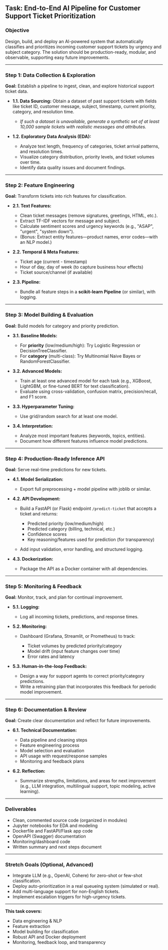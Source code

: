 
## **Task: End-to-End AI Pipeline for Customer Support Ticket Prioritization**

### **Objective**

Design, build, and deploy an AI-powered system that automatically classifies and prioritizes incoming customer support tickets by urgency and subject category. The solution should be production-ready, modular, and observable, supporting easy future improvements.

---

### **Step 1: Data Collection & Exploration**

**Goal:** Establish a pipeline to ingest, clean, and explore historical support ticket data.

* **1.1. Data Sourcing:**
  Obtain a dataset of past support tickets with fields like ticket ID, customer message, subject, timestamp, current priority, category, and resolution time.

  * *If such a dataset is unavailable, generate a synthetic set of at least 10,000 sample tickets with realistic messages and attributes.*

* **1.2. Exploratory Data Analysis (EDA):**

  * Analyze text length, frequency of categories, ticket arrival patterns, and resolution times.
  * Visualize category distribution, priority levels, and ticket volumes over time.
  * Identify data quality issues and document findings.

---

### **Step 2: Feature Engineering**

**Goal:** Transform tickets into rich features for classification.

* **2.1. Text Features:**

  * Clean ticket messages (remove signatures, greetings, HTML, etc.).
  * Extract TF-IDF vectors for message and subject.
  * Calculate sentiment scores and urgency keywords (e.g., "ASAP", "urgent", "system down").
  * (Bonus: Extract entity features—product names, error codes—with an NLP model.)

* **2.2. Temporal & Meta Features:**

  * Ticket age (current - timestamp)
  * Hour of day, day of week (to capture business hour effects)
  * Ticket source/channel (if available)

* **2.3. Pipeline:**

  * Bundle all feature steps in a **scikit-learn Pipeline** (or similar), with logging.

---

### **Step 3: Model Building & Evaluation**

**Goal:** Build models for category and priority prediction.

* **3.1. Baseline Models:**

  * For **priority** (low/medium/high): Try Logistic Regression or DecisionTreeClassifier.
  * For **category** (multi-class): Try Multinomial Naive Bayes or RandomForestClassifier.

* **3.2. Advanced Models:**

  * Train at least one advanced model for each task (e.g., XGBoost, LightGBM, or fine-tuned BERT for text classification).
  * Evaluate using cross-validation, confusion matrix, precision/recall, and F1 score.

* **3.3. Hyperparameter Tuning:**

  * Use grid/random search for at least one model.

* **3.4. Interpretation:**

  * Analyze most important features (keywords, topics, entities).
  * Document how different features influence model predictions.

---

### **Step 4: Production-Ready Inference API**

**Goal:** Serve real-time predictions for new tickets.

* **4.1. Model Serialization:**

  * Export full preprocessing + model pipeline with joblib or similar.

* **4.2. API Development:**

  * Build a FastAPI (or Flask) endpoint `/predict-ticket` that accepts a ticket and returns:

    * Predicted priority (low/medium/high)
    * Predicted category (billing, technical, etc.)
    * Confidence scores
    * Key reasoning/features used for prediction (for transparency)
  * Add input validation, error handling, and structured logging.

* **4.3. Dockerization:**

  * Package the API as a Docker container with all dependencies.

---

### **Step 5: Monitoring & Feedback**

**Goal:** Monitor, track, and plan for continual improvement.

* **5.1. Logging:**

  * Log all incoming tickets, predictions, and response times.

* **5.2. Monitoring:**

  * Dashboard (Grafana, Streamlit, or Prometheus) to track:

    * Ticket volumes by predicted priority/category
    * Model drift (input feature changes over time)
    * Error rates and latency

* **5.3. Human-in-the-loop Feedback:**

  * Design a way for support agents to correct priority/category predictions.
  * Write a retraining plan that incorporates this feedback for periodic model improvement.

---

### **Step 6: Documentation & Review**

**Goal:** Create clear documentation and reflect for future improvements.

* **6.1. Technical Documentation:**

  * Data pipeline and cleaning steps
  * Feature engineering process
  * Model selection and evaluation
  * API usage with request/response samples
  * Monitoring and feedback plans

* **6.2. Reflection:**

  * Summarize strengths, limitations, and areas for next improvement (e.g., LLM integration, multilingual support, topic modeling, active learning).

---

### **Deliverables**

* Clean, commented source code (organized in modules)
* Jupyter notebooks for EDA and modeling
* Dockerfile and FastAPI/Flask app code
* OpenAPI (Swagger) documentation
* Monitoring/dashboard code
* Written summary and next steps document

---

### **Stretch Goals (Optional, Advanced)**

* Integrate LLM (e.g., OpenAI, Cohere) for zero-shot or few-shot classification.
* Deploy auto-prioritization in a real queueing system (simulated or real).
* Add multi-language support for non-English tickets.
* Implement escalation triggers for high-urgency tickets.

---

**This task covers:**

* Data engineering & NLP
* Feature extraction
* Model building for classification
* Robust API and Docker deployment
* Monitoring, feedback loop, and transparency

